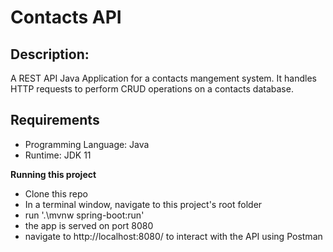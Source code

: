 # Contacts API 

## Description:

A REST API Java Application for a contacts mangement system. It handles HTTP requests to perform CRUD operations on a contacts database.

## Requirements

- Programming Language: Java
- Runtime: JDK 11 


**Running this project**
- Clone this repo 
- In a terminal window, navigate to this project's root folder
- run '.\mvnw spring-boot:run'
- the app is served on port 8080 
- navigate to http://localhost:8080/ to interact with the API using Postman
